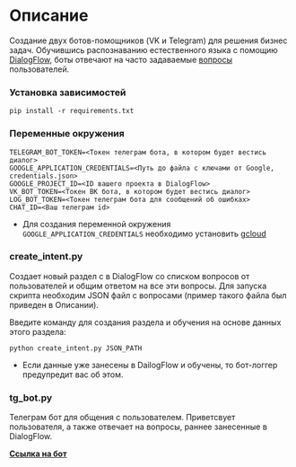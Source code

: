 # Описание
Создание двух ботов-помощников (VK и Telegram) для решения бизнес задач. Обучившись распознаванию естественного языка с помощию [DialogFlow](https://habr.com/ru/articles/502688/), боты отвечают на часто задаваемые [вопросы](https://dvmn.org/media/filer_public/a7/db/a7db66c0-1259-4dac-9726-2d1fa9c44f20/questions.json) пользователей.

### Установка зависимостей
```
pip install -r requirements.txt
```

### Переменные окружения
```
TELEGRAM_BOT_TOKEN=<Токен телеграм бота, в котором будет вестись диалог>
GOOGLE_APPLICATION_CREDENTIALS=<Путь до файла с ключами от Google, credentials.json>
GOOGLE_PROJECT_ID=<ID вашего проекта в DialogFlow>
VK_BOT_TOKEN=<Токен ВК бота, в котором будет вестись диалог>
LOG_BOT_TOKEN=<Токен телеграм бота для сообщений об ошибках>
CHAT_ID=<Ваш телеграм id>
```
- Для создания переменной окружения `GOOGLE_APPLICATION_CREDENTIALS` необходимо установить [gcloud](https://cloud.google.com/dialogflow/es/docs/quick/setup#sdk)

### create_intent.py
Создает новый раздел с в DialogFlow со списком вопросов от пользователей и общим ответом на все эти вопросы. Для запуска скрипта необходим JSON файл с вопросами (пример такого файла был приведен в Описании).

Введите команду для создания раздела и обучения на основе данных этого раздела:
```
python create_intent.py JSON_PATH
```

- Если данные уже занесены в DailogFlow и обучены, то бот-логгер предупредит вас об этом.

### tg_bot.py

Телеграм бот для общения с пользователем. Приветсвует пользователя, а также отвечает на вопросы, раннее занесенные в DialogFlow.

[**Ссылка на бот**](https://t.me/dialiogflow_bot)
